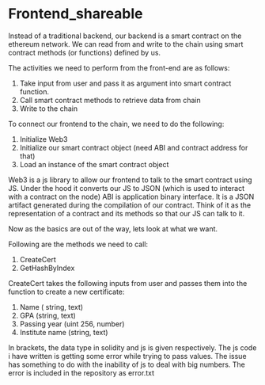 # Frontend_shareable

Instead of a traditional backend, our backend is a smart contract on the ethereum network. We can read from and write to the chain using smart contract methods (or functions) defined by us.

The activities we need to perform from the front-end are as follows:

1. Take input from user and pass it as argument into smart contract function. 
2. Call smart contract methods to retrieve data from chain 
3. Write to the chain

To connect our frontend to the chain, we need to do the following: 
1. Initialize Web3
2. Initialize our smart contract object (need ABI and contract address for that)
3. Load an instance of the smart contract object

Web3 is a js library to allow our frontend to talk to the smart contract using JS. Under the hood it converts our JS to JSON (which is used to interact with a contract on the node)
ABI is application binary interface. It is a JSON artifact generated during the compilation of our
contract. Think of it as the representation of a contract and its methods so that our JS can talk to it.

Now as the basics are out of the way, lets look at what we want.

Following are the methods we need to call:
1. CreateCert
2. GetHashByIndex

CreateCert takes the following inputs from user and passes them into the function to create a new certificate:
1. Name ( string, text)
2. GPA (string, text)
3. Passing year (uint 256, number)
4. Institute name (string, text)

In brackets, the data type in solidity and js is given respectively.
The js code i have written is getting some error while trying to pass values. The issue has something to do with the inability of js to deal with big numbers.
The error is included in the repository as error.txt
